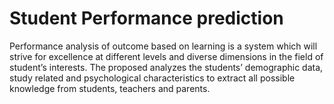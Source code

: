 # Student Performance prediction
Performance analysis of outcome based on learning is a system which will strive for excellence at different levels and diverse dimensions in the field of student’s interests.
The proposed analyzes the students’ demographic data, study related and psychological characteristics to extract all possible knowledge from students, teachers and parents.
